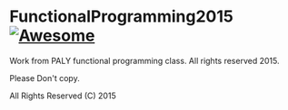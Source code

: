 # FunctionalProgramming2015 [![Awesome](https://cdn.rawgit.com/sindresorhus/awesome/d7305f38d29fed78fa85652e3a63e154dd8e8829/media/badge.svg)](https://github.com/sindresorhus/awesome)
Work from PALY functional programming class.  All rights reserved 2015.

Please Don't copy.

All Rights Reserved (C) 2015
